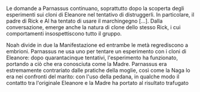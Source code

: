 # 

Le domande a Parnassus continuano, soprattutto dopo la scoperta degli esperimenti sui cloni di Eleanore nel tentativo di distruggerli. In particolare, il padre di Rick e Al ha tentato di usare il marchingegno [...]. Dalla conversazione, emerge anche la natura di clone dello stesso Rick, i cui comportamenti insospettiscono tutto il gruppo.

Noah divide in due la Manifestazione ed entrambe le metà regrediscono a embrioni. Parnassus ne usa uno per tentare un esperimento con i cloni di Eleanore: dopo quarantacinque tentativi, l'esperimento ha funzionato, portando a ciò che era conosciuta come la Madre. Parnassus era estremamente contrariato dalle pratiche della moglie, così come la Naga lo era nei confronti del marito: con l'uso della pedana, in qualche modo il contatto tra l'originale Eleanore e la Madre ha portato al risultato trafugato 
